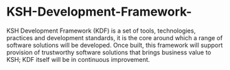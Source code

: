 # KSH-Development-Framework-
KSH Development Framework (KDF) is a set of tools, technologies, practices and development standards, it is the core around which a range of software solutions will be developed. Once built, this framework will support provision of trustworthy software solutions that brings business value to KSH; KDF itself will be in continuous improvement.
